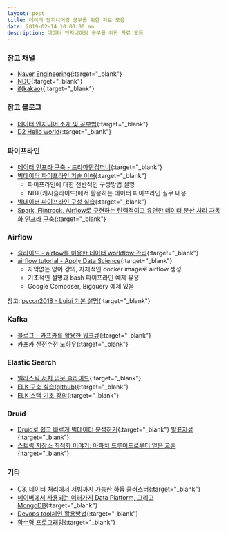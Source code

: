 ```yaml
---
layout: post
title: 데이터 엔지니어링 공부를 위한 자료 모음
date: 2019-02-14 10:00:00 am
description: 데이터 엔지니어링 공부를 위한 자료 모음 
---
```


### 참고 채널
- [Naver Engineering](https://tv.naver.com/naverd2){:target="_blank"}
- [NDC](https://www.youtube.com/channel/UC3ZjKSQX9JJRCjw3aSrBXSg/videos){:target="_blank"}
- [if(kakao)](https://tv.kakao.com/channel/3150758/video){:target="_blank"}

### 참고 블로그
- [데이터 엔지니어 소개 및 공부법](https://github.com/Team-Neighborhood/I-want-to-study-Data-Science/wiki/%EB%8D%B0%EC%9D%B4%ED%84%B0-%EC%97%94%EC%A7%80%EB%8B%88%EC%96%B4){:target="_blank"}
- [D2 Hello world](https://d2.naver.com/helloworld){:target="_blank"}


### 파이프라인

- [데이터 인프라 구축 - 드라마앤컴퍼니](http://blog.dramancompany.com/2017/08/%EB%B9%85%EB%8D%B0%EC%9D%B4%ED%84%B0-%ED%94%84%EB%A0%88%EC%9E%84%EC%9B%8C%ED%81%AC%EB%A5%BC-%ED%99%9C%EC%9A%A9%ED%95%9C-%EB%8D%B0%EC%9D%B4%ED%84%B0-%EC%9D%B8%ED%94%84%EB%9D%BC-%EA%B5%AC%EC%B6%95/){:target="_blank"}
- [빅데이터 파이프라인 기술 이해](https://www.youtube.com/watch?v=UJ_NWhsFPXo&list=PL9mhQYIlKEhdj7yUc5WsQHOJ1RwwEdBGj){:target="_blank"}
    - 파이프라인에 대한 전반적인 구성방법 설명
    - NBT(캐시슬라이드)에서 활용하는 데이터 파이프라인 실무 내용
- [빅데이터 파이프라인 구성 실습](https://www.youtube.com/watch?v=0xwM_PG_DEc&list=PL9mhQYIlKEhfgzvxjzWCRYJ80yeyeii5O){:target="_blank"}
- [Spark, Flintrock, Airflow로 구현하는 탄력적이고 유연한 데이터 분산 처리 자동화 인프라 구축](https://www.youtube.com/watch?v=hVamSQogEuk){:target="_blank"}

### Airflow
- [슬라이드 - airfow를 이용한 데이터 workflow 관리](https://www.slideshare.net/YoungHeonKim1/airflow-workflow?fbclid=IwAR2_MKUq7uTZOeYVKCLVj_xRpflmXFJoi2adnAqSvSO4MMB9NoRP68fYKSM){:target="_blank"}
- [airflow tutorial - Apply Data Science](https://www.applydatascience.com/page2/){:target="_blank"}
    - 자막없는 영어 강의, 자체적인 docker image로 airflow 생성
    - 기초적인 설명과 bash 파이프라인 예제 유용
    - Google Composer, Bigquery 예제 있음

참고: [pycon2018 - Luigi 기본 설명](https://www.youtube.com/watch?v=UOunv9V14cA){:target="_blank"}

### Kafka
- [블로그 - 카프카를 활용한 워크큐](https://www.popit.kr/%EC%B9%B4%ED%94%84%EC%B9%B4%EB%A5%BC-%ED%99%9C%EC%9A%A9%ED%95%9C-%EC%9B%8C%ED%81%AC-%ED%81%90/?fbclid=IwAR3QKA2E2Na4xT8cGFG9V1GXTC_mMP3hKcQ7JO16AosRQPv1ZAQuDFiDsVc){:target="_blank"}
- [카프카 산전수전 노하우](https://tv.kakao.com/channel/3150758/cliplink/391419257?playlistId=209907&metaObjectType=Playlist){:target="_blank"}

### Elastic Search
- [엘라스틱 서치 입문 슬라이드](https://www.slideshare.net/seunghyuneom/elastic-search-52724188){:target="_blank"}
- [ELK 구축 실습(github)](https://github.com/higee/elastic){:target="_blank"}
- [ELK 스택 기초 강의](https://edu.goorm.io/lecture/4013/elk-%EC%8A%A4%ED%83%9D-elasticsearch-logstash-kibana-%EA%B3%BC-%EB%8D%B0%EC%9D%B4%ED%84%B0-%EB%B6%84%EC%84%9D){:target="_blank"}

### Druid

- [Druid로 쉽고 빠르게 빅데이터 분석하기](https://tv.naver.com/v/4580063){:target="_blank"} [발표자료](https://www.slideshare.net/deview/215-druid-119186559){:target="_blank"}
- [스트림 저장소 최적화 이야기: 아파치 드루이드로부터 얻은 교훈](https://tv.naver.com/v/4580103){:target="_blank"}

### 기타
- [C3, 데이터 처리에서 서빙까지 가능한 하둡 클러스터](https://tv.naver.com/v/4580119){:target="_blank"}
- [네이버에서 사용되는 여러가지 Data Platform, 그리고 MongoDB](https://tv.naver.com/v/4578359){:target="_blank"}
- [Devops tool체인 활용방법](https://www.youtube.com/watch?v=TfoUZNEtZKY){:target="_blank"}
- [함수형 프로그래밍](https://www.youtube.com/watch?v=V1u3aqV-qXg&list=PL9mhQYIlKEhcLplXaRG3wTv9K5Jx12HAS){:target="_blank"}







